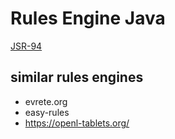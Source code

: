 # Rules Engine Java
[JSR-94](https://jcp.org/en/jsr/detail?id=94)

## similar rules engines
* evrete.org
* easy-rules
* https://openl-tablets.org/

